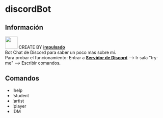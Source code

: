 # discordBot
## Información
<img width="40" src="https://user-images.githubusercontent.com/72570835/160851125-da20806b-a367-4e2c-8253-bdd620191ac5.jpg"/> CREATE BY [**impulsado**](https://www.instagram.com/impulsado/)  
Bot Chat de Discord para saber un poco mas sobre mí.  
Para probar el funcionamiento: Entrar a [**Servidor de Discord**](https://discord.gg/cBRtfnFFPz) --> Ir sala "try-me" --> Escribir comandos.

## Comandos
- !help
- !student
- !artist
- !player
- !DM
